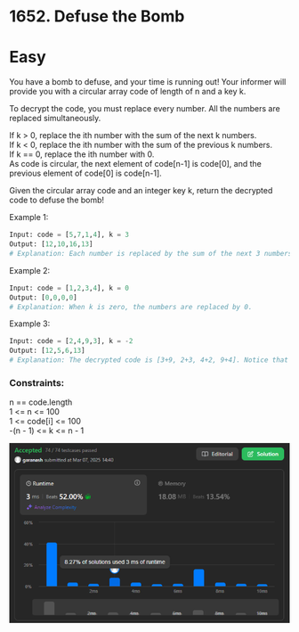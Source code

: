 # 1652. Defuse the Bomb

# Easy
You have a bomb to defuse, and your time is running out! Your informer will provide you with a circular array code of length of n and a key k.

To decrypt the code, you must replace every number. All the numbers are replaced simultaneously.

If k > 0, replace the ith number with the sum of the next k numbers.   
If k < 0, replace the ith number with the sum of the previous k numbers.   
If k == 0, replace the ith number with 0.   
As code is circular, the next element of code[n-1] is code[0], and the previous element of code[0] is code[n-1].   

Given the circular array code and an integer key k, return the decrypted code to defuse the bomb!

 

Example 1:
```python
Input: code = [5,7,1,4], k = 3
Output: [12,10,16,13]
# Explanation: Each number is replaced by the sum of the next 3 numbers. The decrypted code is [7+1+4, 1+4+5, 4+5+7, 5+7+1]. Notice that the numbers wrap around.
```

Example 2:
```python
Input: code = [1,2,3,4], k = 0
Output: [0,0,0,0]
# Explanation: When k is zero, the numbers are replaced by 0. 
```

Example 3:
```python
Input: code = [2,4,9,3], k = -2
Output: [12,5,6,13]
# Explanation: The decrypted code is [3+9, 2+3, 4+2, 9+4]. Notice that the numbers wrap around again. If k is negative, the sum is of the previous numbers.
```

### Constraints:

n == code.length  
1 <= n <= 100  
1 <= code[i] <= 100  
-(n - 1) <= k <= n - 1  




![img.png](result_img/img1652.png)